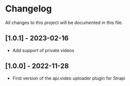 # Changelog

All changes to this project will be documented in this file.

## [1.0.1] - 2023-02-16
- Add support of private videos

## [1.0.0] - 2022-11-28
- First version of the api.video uploader plugin for Strapi

